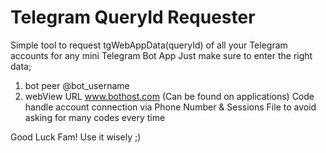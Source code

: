 # Telegram QueryId Requester

Simple tool to request tgWebAppData(queryId) of all your Telegram accounts for any mini Telegram Bot App
Just make sure to enter the right data;
1. bot peer @bot_username
2. webView URL www.bothost.com (Can be found on applications)
Code handle account connection via Phone Number & Sessions File to avoid asking for many codes every time

Good Luck Fam! Use it wisely ;)
